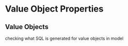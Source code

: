 # Value Object Properties
## Value Objects
checking what SQL is generated for value objects in model  
